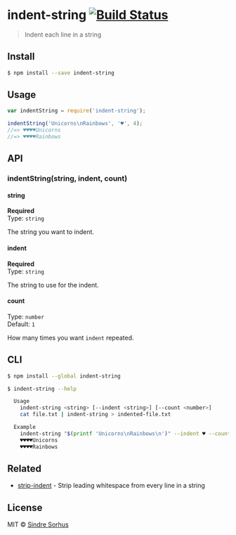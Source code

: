 # indent-string [![Build Status](https://travis-ci.org/sindresorhus/indent-string.svg?branch=master)](https://travis-ci.org/sindresorhus/indent-string)

> Indent each line in a string


## Install

```sh
$ npm install --save indent-string
```


## Usage

```js
var indentString = require('indent-string');

indentString('Unicorns\nRainbows', '♥', 4);
//=> ♥♥♥♥Unicorns
//=> ♥♥♥♥Rainbows
```


## API

### indentString(string, indent, count)

#### string

**Required**  
Type: `string`

The string you want to indent.

#### indent

**Required**  
Type: `string`

The string to use for the indent.

#### count

Type: `number`  
Default: `1`

How many times you want `indent` repeated.


## CLI

```sh
$ npm install --global indent-string
```

```sh
$ indent-string --help

  Usage
    indent-string <string> [--indent <string>] [--count <number>]
    cat file.txt | indent-string > indented-file.txt

  Example
    indent-string "$(printf 'Unicorns\nRainbows\n')" --indent ♥ --count 4
    ♥♥♥♥Unicorns
    ♥♥♥♥Rainbows
```


## Related

- [strip-indent](https://github.com/sindresorhus/strip-indent) - Strip leading whitespace from every line in a string


## License

MIT © [Sindre Sorhus](https://sindresorhus.com)
